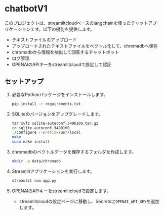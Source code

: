 # chatbotV1

このプロジェクトは、streamlitcloudベースのlangchainを使ったチャットアプリケーションです。以下の機能を提供します。

- テキストファイルのアップロード
- アップロードされたテキストファイルをベクトル化して、chromadbへ保存
- chromadbから情報を抽出して回答するチャットボット
- ログ管理
- OPENAIのAPIキーをstreamlitcloudで設定して認証

## セットアップ

1. 必要なPythonパッケージをインストールします。

    ```bash
    pip install -r requirements.txt
    ```

2. SQLiteのバージョンをアップグレードします。

    ```bash
    tar xvfz sqlite-autoconf-3490100.tar.gz
    cd sqlite-autoconf-3490100
    ./configure --prefix=/usr/local
    make
    sudo make install
    ```

3. chromadbのベクトルデータを保存するフォルダを作成します。

    ```bash
    mkdir -p data/chromadb
    ```

4. Streamlitアプリケーションを実行します。

    ```bash
    streamlit run app.py
    ```

5. OPENAIのAPIキーをstreamlitcloudで設定します。

    - streamlitcloudの設定ページに移動し、Secretsに`OPENAI_API_KEY`を追加します。
